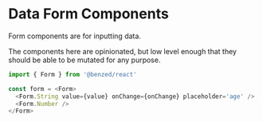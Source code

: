 <!--
@name = 'data-form'
-->

# Data Form Components

Form components are for inputting data.

The components here are opinionated, but low level enough that they should be
able to be mutated for any purpose.

```js
import { Form } from '@benzed/react'

const form = <Form>
  <Form.String value={value} onChange={onChange} placeholder='age' />
  <Form.Number />
</Form>

```
